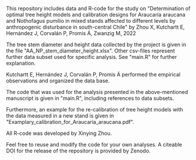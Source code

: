 This repository includes data and R-code for the study on "Determination of optimal tree height models and calibration designs for Araucaria araucana and Nothofagus pumilio in mixed stands affected to different levels by anthropogenic disturbance in south-central Chile" by Zhou X, Kutchartt E, Hernández J, Corvalán P, Promis Á, Zwanzig M, 2022

The tree stem diameter and height data collected by the project is given in the file "AA_NP_stem_diameter_height.xlsx". Other csv-files represent further data subset used for specific analysis. See "main.R" for further explanation.

  Kutchartt E, Hernández J, Corvalán P, Promis Á performed the empirical observations and organized the data base.

The code that was used for the analysis presented in the above-mentioned manuscript is given in "main.R", including references to data subsets.

Furthermore, an example for the re-calibration of tree height models with the data measured in a new stand is given in "Examplary_calibration_for_Araucaria_araucana.pdf".

 All R-code was developed by Xinying Zhou.

Feel free to reuse and modify the code for your own analyses. A citeable DOI for the release of the repository is provided by Zenodo.
